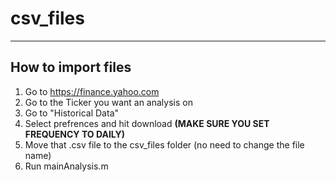# csv_files
---
## How to import files
1. Go to https://finance.yahoo.com
2. Go to the Ticker you want an analysis on
3. Go to "Historical Data"
4. Select prefrences and hit download **(MAKE SURE YOU SET FREQUENCY TO DAILY)**
5. Move that .csv file to the csv_files folder (no need to change the file name)
6. Run mainAnalysis.m


